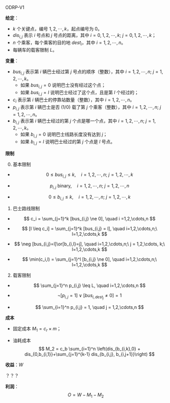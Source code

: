 ODRP-V1

**给定**：

-  $k$ 个关键点，编号 $1, 2, \cdots, k$，起点编号为 $0$。
-  $dis_{i,j}$ 表示 $i$ 号点和 $j$ 号点的距离，其中 $i = 0,1,2, \cdots, k;\ j = 0,1,2,\cdots, k$；
- $n$ 个乘客，每个乘客的目的地 $dest_{i}$，其中 $i = 1,2, \cdots, n$。
- 每辆车的载客限制 $L$。

**变量**：

- $bus_{i,j}$ 表示第 $i$ 辆巴士经过第 $j$ 号点的顺序（整数），其中 $i=1,2,\cdots,n;\ j = 1,2,\cdots,k$。
  - 如果 $bus_{i,j} = 0$ 说明巴士没有经过这个点；
  - 如果 $bus_{i,j} = l$ 说明巴士经过了这个点，且是第 $l$ 个经过的；
- $c_i$ 表示第 $i$ 辆巴士的停靠站数量（整数），其中 $i=1,2,\cdots,n$。
- $p_{i,j}$ 表示第 $i$ 辆巴士是否 (1/0) 载了第 $j$ 个乘客（整数），其中 $i=1,2,\cdots,n;\ j = 1,2,\cdots,n$。
- $b_{i,j}$ 表示第 $i$ 辆巴士经过的第 $j$ 个点是哪一个点，其中 $i=1,2,\cdots,n;\ j = 1,2,\cdots,k$。
  - 如果 $b_{i,j} = 0$ 说明巴士线路长度没有达到 $j$；
  - 如果 $b_{i,j} = l$ 说明巴士经过的第 $j$ 个点是 $l$ 号点。

**限制**

0. 基本限制

- $$
  0 \leq bus_{i,j} \leq k, \quad i=1,2,\cdots,n;\ j = 1,2,\cdots,k
  $$

- $$
  p_{i,j}\textrm{ binary}, \quad i=1,2,\cdots,n;\ j = 1,2,\cdots,n
  $$

- $$
  0 \leq b_{i,j} \leq k, \quad i=1,2,\cdots,n;\ j = 1,2,\cdots,k
  $$

1. 巴士路线限制

- $$
  c_i = \sum_{j=1}^k [bus_{i,j} \ne 0], \quad i =1,2,\cdots,n
  $$

- $$
  [l \leq c_i] = \sum_{j=1}^k [bus_{i,j} = l], \quad i=1,2,\cdots,n;\ l=1,2,\cdots,k
  $$

- $$
  \neg [bus_{i,j}=l]\or[b_{i,l}=j], \quad i=1,2,\cdots,n;\ j = 1,2,\cdots, k;\ l=1,2,\cdots,k
  $$

- $$
  \min(c_i,l) = \sum_{j=1}^l [b_{i,j} \ne 0], \quad i=1,2,\cdots,n;\ l=1,2,\cdots,k
  $$

2. 载客限制

- $$
  \sum_{j=1}^n p_{i,j} \leq L, \quad i=1,2,\cdots,n
  $$

- $$
  \neg [p_{i,j} = 1] \lor [bus_{i, dest_j} \ne 0] = 1
  $$

- $$
  \sum_{i=1}^n p_{i,j} = 1, \quad j = 1,2,\cdots,n
  $$

**成本**

- 固定成本 $M_1 = c_r\times m$；

- 油耗成本 
  $$
  M_2 = c_b \sum_{i=1}^n \left(dis_{b_{i,k},0} + dis_{0,b_{i,1}}+\sum_{j=1}^{k-1} dis_{b_{i,j}, b_{i,j+1}}\right)
  $$

**收益**：$W$

？？？

**利润**：
$$
O = W - M_1 - M_2
$$
